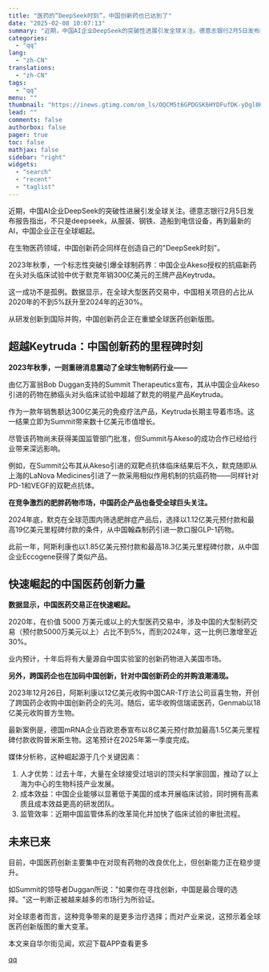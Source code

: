 ```yaml
---
title: "医药的“DeepSeek时刻”，中国创新药也已达到了"
date: "2025-02-08 10:07:13"
summary: "近期，中国AI企业DeepSeek的突破性进展引发全球关注。德意志银行2月5日发布报告指出，不只是d..."
categories:
  - "qq"
lang:
  - "zh-CN"
translations:
  - "zh-CN"
tags:
  - "qq"
menu: ""
thumbnail: "https://inews.gtimg.com/om_ls/OQCM5t6GPDGSK6HYDFufDK-yDgl0HcDZrR2-VPLTlLxF4AA_640360/0"
lead: ""
comments: false
authorbox: false
pager: true
toc: false
mathjax: false
sidebar: "right"
widgets:
  - "search"
  - "recent"
  - "taglist"
---
```


近期，中国AI企业DeepSeek的突破性进展引发全球关注。德意志银行2月5日发布报告指出，不只是deepseek，从服装、钢铁、造船到电信设备，再到最新的AI，中国企业正在全球崛起。

在生物医药领域，中国创新药企同样在创造自己的"DeepSeek时刻"。

2023年秋季，一个标志性突破引爆全球制药界：中国企业Akeso授权的抗癌新药在头对头临床试验中优于默克年销300亿美元的王牌产品Keytruda。

这一成功不是孤例。数据显示，在全球大型医药交易中，中国相关项目的占比从2020年的不到5%跃升至2024年的近30%。

从研发创新到国际并购，中国创新药企正在重塑全球医药创新版图。

超越Keytruda：中国创新药的里程碑时刻
----------------------

**2023年秋季，一则重磅消息震动了全球生物制药行业——**

由亿万富翁Bob Duggan支持的Summit Therapeutics宣布，其从中国企业Akeso引进的药物在肺癌头对头临床试验中超越了默克的明星产品Keytruda。

作为一款年销售额达300亿美元的免疫疗法产品，Keytruda长期主导着市场。这一结果立即为Summit带来数十亿美元市值增长。

尽管该药物尚未获得美国监管部门批准，但Summit与Akeso的成功合作已经给行业带来深远影响。

例如，在Summit公布其从Akeso引进的双靶点抗体临床结果后不久，默克随即从上海的LaNova Medicines引进了一款采用相似作用机制的抗癌药物——同样针对PD-1和VEGF的双靶点抗体。

**在竞争激烈的肥胖药物市场，中国药企产品也备受全球巨头关注。**

2024年底，默克在全球范围内筛选肥胖症产品后，选择以1.12亿美元预付款和最高19亿美元里程碑付款的条件，从中国翰森制药引进一款口服GLP-1药物。

此前一年，阿斯利康也以1.85亿美元预付款和最高18.3亿美元里程碑付款，从中国企业Eccogene获得了类似产品。

快速崛起的中国医药创新力量
-------------

**数据显示，中国医药交易正在快速崛起。**

2020年，在价值 5000 万美元或以上的大型医药交易中，涉及中国的大型制药交易（预付款5000万美元以上）占比不到5%，而到2024年，这一比例已激增至近30%。

业内预计，十年后将有大量源自中国实验室的创新药物进入美国市场。

**另外，跨国药企也在加码中国创新，针对中国创新药企的并购浪潮涌现。**

2023年12月26日，阿斯利康以12亿美元收购中国CAR-T疗法公司亘喜生物，开创了跨国药企收购中国创新药企的先河。随后，诺华收购信瑞诺医药，Genmab以18亿美元收购普方生物。

最新案例是，德国mRNA企业百欧恩泰宣布以8亿美元预付款加最高1.5亿美元里程碑付款收购普米斯生物。这笔预计在2025年第一季度完成。

媒体分析称，这种崛起源于几个关键因素：

1. 人才优势：过去十年，大量在全球接受过培训的顶尖科学家回国，推动了以上海为中心的生物科技产业发展。
2. 成本效益：中国企业能够以显著低于美国的成本开展临床试验，同时拥有高素质且成本效益更高的研发团队。
3. 监管效率：近期中国监管体系的改革简化并加快了临床试验的审批流程。

未来已来
----

目前，中国医药创新主要集中在对现有药物的改良优化上，但创新能力正在稳步提升。

如Summit的领导者Duggan所说："如果你在寻找创新，中国是最合理的选择。"这一判断正被越来越多的市场行为所验证。

对全球患者而言，这种竞争带来的是更多治疗选择；而对产业来说，这预示着全球医药创新版图的重大变革。

本文来自华尔街见闻，欢迎下载APP查看更多

[qq](https://new.qq.com/rain/a/20250208A02F6D00)
